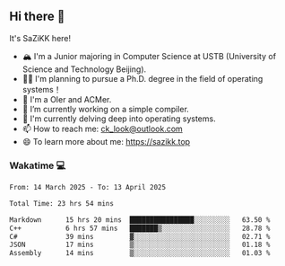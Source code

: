 ## Hi there 👋

It's SaZiKK here!

- 🏔️ I'm a Junior majoring in Computer Science  at USTB (University of Science and Technology Beijing).
- 🧑‍🎓 I'm planning to pursue a Ph.D. degree in the field of operating systems！
- 🚀 I'm a OIer and ACMer.
- 🔭 I’m currently working on a simple compiler.
- 🌱 I'm currently delving deep into operating systems.
- 📫 How to reach me: ck_look@outlook.com
- 😄 To learn more about me: https://sazikk.top

  
<!--
**SaZiKK/SaZiKK** is a ✨ _special_ ✨ repository because its `README.md` (this file) appears on your GitHub profile.

Here are some ideas to get you started:

- 🔭 I’m currently working on ...
- 🌱 I’m currently learning ...
- 👯 I’m looking to collaborate on ...
- 🤔 I’m looking for help with ...
- 💬 Ask me about ...
- 📫 How to reach me: ...
- 😄 Pronouns: ...
- ⚡ Fun fact: ...
-->

### Wakatime 💻

<!--START_SECTION:waka-->

```txt
From: 14 March 2025 - To: 13 April 2025

Total Time: 23 hrs 54 mins

Markdown      15 hrs 20 mins  ████████████████░░░░░░░░░   63.50 %
C++           6 hrs 57 mins   ███████▒░░░░░░░░░░░░░░░░░   28.78 %
C#            39 mins         ▓░░░░░░░░░░░░░░░░░░░░░░░░   02.71 %
JSON          17 mins         ▒░░░░░░░░░░░░░░░░░░░░░░░░   01.18 %
Assembly      14 mins         ▒░░░░░░░░░░░░░░░░░░░░░░░░   01.03 %
```

<!--END_SECTION:waka-->
